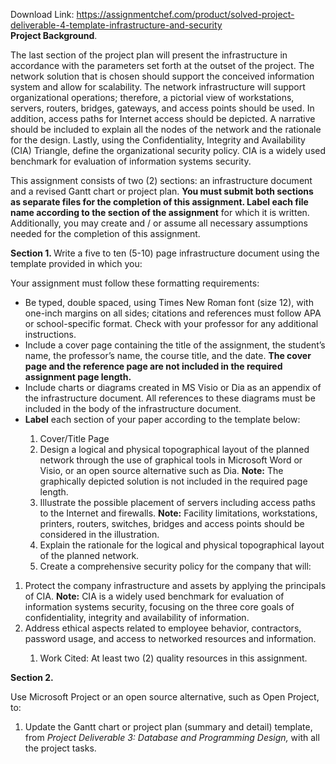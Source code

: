 Download Link: https://assignmentchef.com/product/solved-project-deliverable-4-template-infrastructure-and-security
<br>
<strong> </strong><strong>Project Background</strong>.

The last section of the project plan will present the infrastructure in accordance with the parameters set forth at the outset of the project. The network solution that is chosen should support the conceived information system and allow for scalability. The network infrastructure will support organizational operations; therefore, a pictorial view of workstations, servers, routers, bridges, gateways, and access points should be used. In addition, access paths for Internet access should be depicted. A narrative should be included to explain all the nodes of the network and the rationale for the design. Lastly, using the Confidentiality, Integrity and Availability (CIA) Triangle, define the organizational security policy. CIA is a widely used benchmark for evaluation of information systems security.

This assignment consists of two (2) sections: an infrastructure document and a revised Gantt chart or project plan. <strong>You must submit both sections as separate files for the completion of this assignment. Label each file name according to the section of the assignment</strong> for which it is written. Additionally, you may create and / or assume all necessary assumptions needed for the completion of this assignment.

<strong>Section 1.  </strong>Write a five to ten (5-10) page infrastructure document using the template provided in which you:

Your assignment must follow these formatting requirements:

<ul>

 <li>Be typed, double spaced, using Times New Roman font (size 12), with one-inch margins on all sides; citations and references must follow APA or school-specific format. Check with your professor for any additional instructions.</li>

 <li>Include a cover page containing the title of the assignment, the student’s name, the professor’s name, the course title, and the date. <strong>The cover page and the reference page are not included in the required assignment page length.</strong></li>

 <li>Include charts or diagrams created in MS Visio or Dia as an appendix of the infrastructure document. All references to these diagrams must be included in the body of the infrastructure document.</li>

 <li><strong>Label</strong> each section of your paper according to the template below:</li>

</ul>




<ol>

 <li style="list-style-type: none;">

  <ol>

   <li>Cover/Title Page</li>

   <li>Design a logical and physical topographical layout of the planned network through the use of graphical tools in Microsoft Word or Visio, or an open source alternative such as Dia. <strong>Note:</strong> The graphically depicted solution is not included in the required page length.</li>

   <li>Illustrate the possible placement of servers including access paths to the Internet and firewalls. <strong>Note:</strong> Facility limitations, workstations, printers, routers, switches, bridges and access points should be considered in the illustration.</li>

   <li>Explain the rationale for the logical and physical topographical layout of the planned network.</li>

   <li>Create a comprehensive security policy for the company that will:</li>

  </ol></li>

</ol>

<ol>

 <li>Protect the company infrastructure and assets by applying the principals of CIA. <strong>Note:</strong> CIA is a widely used benchmark for evaluation of information systems security, focusing on the three core goals of confidentiality, integrity and availability of information.</li>

 <li>Address ethical aspects related to employee behavior, contractors, password usage, and access to networked resources and information.</li>

</ol>

<ol>

 <li style="list-style-type: none;">

  <ol>

   <li>Work Cited:  At least two (2) quality resources in this assignment.</li>

  </ol></li>

</ol>

<strong>Section 2.</strong>

<strong> </strong>Use Microsoft Project or an open source alternative, such as Open Project, to:

<ol>

 <li>Update the Gantt chart or project plan (summary and detail) template, from <em>Project Deliverable 3: Database and Programming Design,</em> with all the project tasks.</li>

</ol>

<strong> </strong>